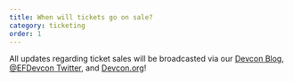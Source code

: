 ```yaml
---
title: When will tickets go on sale?
category: ticketing
order: 1
---
```


All updates regarding ticket sales will be broadcasted via our [Devcon Blog](https://devcon.org/blogs/), [@EFDevcon Twitter](https://twitter.com/EFDevcon), and [Devcon.org](https://devcon.org)!

